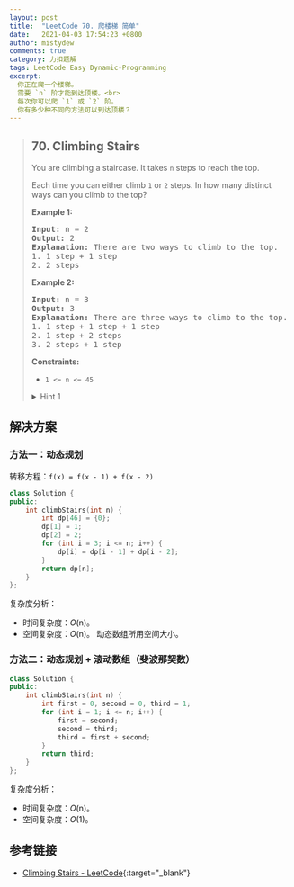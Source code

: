 ```yaml
---
layout: post
title:  "LeetCode 70. 爬楼梯 简单"
date:   2021-04-03 17:54:23 +0800
author: mistydew
comments: true
category: 力扣题解
tags: LeetCode Easy Dynamic-Programming
excerpt:
  你正在爬一个楼梯。
  需要 `n` 阶才能到达顶楼。<br>
  每次你可以爬 `1` 或 `2` 阶。
  你有多少种不同的方法可以到达顶楼？
---
```

> ## 70. Climbing Stairs
> 
> You are climbing a staircase. It takes `n` steps to reach the top.
> 
> Each time you can either climb `1` or `2` steps. In how many distinct ways can
> you climb to the top?
> 
> **Example 1:**
> 
> <pre>
> <strong>Input:</strong> n = 2
> <strong>Output:</strong> 2
> <strong>Explanation:</strong> There are two ways to climb to the top.
> 1. 1 step + 1 step
> 2. 2 steps
> </pre>
> 
> **Example 2:**
> 
> <pre>
> <strong>Input:</strong> n = 3
> <strong>Output:</strong> 3
> <strong>Explanation:</strong> There are three ways to climb to the top.
> 1. 1 step + 1 step + 1 step
> 2. 1 step + 2 steps
> 3. 2 steps + 1 step
> </pre>
> 
> **Constraints:**
> 
> * `1 <= n <= 45`
> 
> <details>
> <summary>Hint 1</summary>
> To reach nth step, what could have been your previous steps? (Think about the
> step sizes)
> </details>

## 解决方案

### 方法一：动态规划

转移方程：`f(x) = f(x - 1) + f(x - 2)`

```cpp
class Solution {
public:
    int climbStairs(int n) {
        int dp[46] = {0};
        dp[1] = 1;
        dp[2] = 2;
        for (int i = 3; i <= n; i++) {
            dp[i] = dp[i - 1] + dp[i - 2];
        }
        return dp[n];
    }
};
```

复杂度分析：
* 时间复杂度：*O*(n)。
* 空间复杂度：*O*(n)。
  动态数组所用空间大小。

### 方法二：动态规划 + 滚动数组（斐波那契数）

```cpp
class Solution {
public:
    int climbStairs(int n) {
        int first = 0, second = 0, third = 1;
        for (int i = 1; i <= n; i++) {
            first = second;
            second = third;
            third = first + second;
        }
        return third;
    }
};
```

复杂度分析：
* 时间复杂度：*O*(n)。
* 空间复杂度：*O*(1)。

## 参考链接

* [Climbing Stairs - LeetCode](https://leetcode.com/problems/climbing-stairs/){:target="_blank"}
